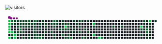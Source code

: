 ![visitors](https://visitor-badge.laobi.icu/badge?page_id=page.id)

<svg viewBox="-16 -32 880 192" width="880" height="192" xmlns="http://www.w3.org/2000/svg"><desc>Generated with https://github.com/Platane/snk</desc><style>:root{--cb:#1b1f230a;--cs:purple;--ce:#161b22;--c0:#161b22;--c1:#01311f;--c2:#034525;--c3:#0f6d31;--c4:#00c647}.c{shape-rendering:geometricPrecision;fill:var(--ce);stroke-width:1px;stroke:var(--cb);animation:none 60300ms linear infinite;width:12px;height:12px}@keyframes c0{95.68%{fill:var(--c4)}95.7%,100%{fill:var(--ce)}}.c.c0{fill:var(--c4);animation-name:c0}@keyframes c1{95.51%{fill:var(--c4)}95.53%,100%{fill:var(--ce)}}.c.c1{fill:var(--c4);animation-name:c1}@keyframes c2{95.35%{fill:var(--c4)}95.37%,100%{fill:var(--ce)}}.c.c2{fill:var(--c4);animation-name:c2}@keyframes c3{96.51%{fill:var(--c4)}96.53%,100%{fill:var(--ce)}}.c.c3{fill:var(--c4);animation-name:c3}@keyframes c4{96.67%{fill:var(--c4)}96.69%,100%{fill:var(--ce)}}.c.c4{fill:var(--c4);animation-name:c4}@keyframes c5{97.67%{fill:var(--c4)}97.69%,100%{fill:var(--ce)}}.c.c5{fill:var(--c4);animation-name:c5}@keyframes c6{68.98%{fill:var(--c3)}69%,100%{fill:var(--ce)}}.c.c6{fill:var(--c3);animation-name:c6}@keyframes c7{69.14%{fill:var(--c3)}69.16%,100%{fill:var(--ce)}}.c.c7{fill:var(--c3);animation-name:c7}@keyframes c8{96.84%{fill:var(--c4)}96.86%,100%{fill:var(--ce)}}.c.c8{fill:var(--c4);animation-name:c8}@keyframes c9{67.15%{fill:var(--c3)}67.17%,100%{fill:var(--ce)}}.c.c9{fill:var(--c3);animation-name:c9}@keyframes ca{66.99%{fill:var(--c2)}67.01%,100%{fill:var(--ce)}}.c.ca{fill:var(--c2);animation-name:ca}@keyframes cb{35.65%{fill:var(--c2)}35.67%,100%{fill:var(--ce)}}.c.cb{fill:var(--c2);animation-name:cb}@keyframes cc{35.81%{fill:var(--c2)}35.83%,100%{fill:var(--ce)}}.c.cc{fill:var(--c2);animation-name:cc}@keyframes cd{39.63%{fill:var(--c2)}39.65%,100%{fill:var(--ce)}}.c.cd{fill:var(--c2);animation-name:cd}@keyframes ce{97.17%{fill:var(--c4)}97.19%,100%{fill:var(--ce)}}.c.ce{fill:var(--c4);animation-name:ce}@keyframes cf{97.34%{fill:var(--c4)}97.36%,100%{fill:var(--ce)}}.c.cf{fill:var(--c4);animation-name:cf}@keyframes cg{35.48%{fill:var(--c2)}35.5%,100%{fill:var(--ce)}}.c.cg{fill:var(--c2);animation-name:cg}@keyframes ch{40.12%{fill:var(--c2)}40.14%,100%{fill:var(--ce)}}.c.ch{fill:var(--c2);animation-name:ch}@keyframes ci{39.46%{fill:var(--c2)}39.48%,100%{fill:var(--ce)}}.c.ci{fill:var(--c2);animation-name:ci}@keyframes cj{41.62%{fill:var(--c2)}41.64%,100%{fill:var(--ce)}}.c.cj{fill:var(--c2);animation-name:cj}@keyframes ck{35.31%{fill:var(--c2)}35.33%,100%{fill:var(--ce)}}.c.ck{fill:var(--c2);animation-name:ck}@keyframes cl{36.14%{fill:var(--c2)}36.16%,100%{fill:var(--ce)}}.c.cl{fill:var(--c2);animation-name:cl}@keyframes cm{40.29%{fill:var(--c2)}40.31%,100%{fill:var(--ce)}}.c.cm{fill:var(--c2);animation-name:cm}@keyframes cn{69.97%{fill:var(--c3)}69.99%,100%{fill:var(--ce)}}.c.cn{fill:var(--c3);animation-name:cn}@keyframes co{39.29%{fill:var(--c2)}39.31%,100%{fill:var(--ce)}}.c.co{fill:var(--c2);animation-name:co}@keyframes cp{35.15%{fill:var(--c2)}35.17%,100%{fill:var(--ce)}}.c.cp{fill:var(--c2);animation-name:cp}@keyframes cq{36.31%{fill:var(--c2)}36.33%,100%{fill:var(--ce)}}.c.cq{fill:var(--c2);animation-name:cq}@keyframes cr{36.47%{fill:var(--c2)}36.49%,100%{fill:var(--ce)}}.c.cr{fill:var(--c2);animation-name:cr}@keyframes cs{39.13%{fill:var(--c2)}39.15%,100%{fill:var(--ce)}}.c.cs{fill:var(--c2);animation-name:cs}@keyframes ct{41.12%{fill:var(--c2)}41.14%,100%{fill:var(--ce)}}.c.ct{fill:var(--c2);animation-name:ct}@keyframes cu{34.98%{fill:var(--c2)}35%,100%{fill:var(--ce)}}.c.cu{fill:var(--c2);animation-name:cu}@keyframes cv{34.82%{fill:var(--c2)}34.84%,100%{fill:var(--ce)}}.c.cv{fill:var(--c2);animation-name:cv}@keyframes cw{36.64%{fill:var(--c2)}36.66%,100%{fill:var(--ce)}}.c.cw{fill:var(--c2);animation-name:cw}@keyframes cx{70.97%{fill:var(--c3)}70.99%,100%{fill:var(--ce)}}.c.cx{fill:var(--c3);animation-name:cx}@keyframes cy{34.65%{fill:var(--c2)}34.67%,100%{fill:var(--ce)}}.c.cy{fill:var(--c2);animation-name:cy}@keyframes cz{36.81%{fill:var(--c2)}36.83%,100%{fill:var(--ce)}}.c.cz{fill:var(--c2);animation-name:cz}@keyframes c10{38.63%{fill:var(--c2)}38.65%,100%{fill:var(--ce)}}.c.c10{fill:var(--c2);animation-name:c10}@keyframes c11{38.46%{fill:var(--c2)}38.48%,100%{fill:var(--ce)}}.c.c11{fill:var(--c2);animation-name:c11}@keyframes c12{34.48%{fill:var(--c2)}34.5%,100%{fill:var(--ce)}}.c.c12{fill:var(--c2);animation-name:c12}@keyframes c13{71.3%{fill:var(--c3)}71.32%,100%{fill:var(--ce)}}.c.c13{fill:var(--c3);animation-name:c13}@keyframes c14{34.32%{fill:var(--c2)}34.34%,100%{fill:var(--ce)}}.c.c14{fill:var(--c2);animation-name:c14}@keyframes c15{34.15%{fill:var(--c2)}34.17%,100%{fill:var(--ce)}}.c.c15{fill:var(--c2);animation-name:c15}@keyframes c16{37.3%{fill:var(--c2)}37.32%,100%{fill:var(--ce)}}.c.c16{fill:var(--c2);animation-name:c16}@keyframes c17{37.47%{fill:var(--c2)}37.49%,100%{fill:var(--ce)}}.c.c17{fill:var(--c2);animation-name:c17}@keyframes c18{37.64%{fill:var(--c2)}37.66%,100%{fill:var(--ce)}}.c.c18{fill:var(--c2);animation-name:c18}@keyframes c19{38.13%{fill:var(--c2)}38.15%,100%{fill:var(--ce)}}.c.c19{fill:var(--c2);animation-name:c19}@keyframes c1a{33.32%{fill:var(--c2)}33.34%,100%{fill:var(--ce)}}.c.c1a{fill:var(--c2);animation-name:c1a}@keyframes c1b{37.8%{fill:var(--c2)}37.82%,100%{fill:var(--ce)}}.c.c1b{fill:var(--c2);animation-name:c1b}@keyframes c1c{37.97%{fill:var(--c2)}37.99%,100%{fill:var(--ce)}}.c.c1c{fill:var(--c2);animation-name:c1c}@keyframes c1d{33.66%{fill:var(--c2)}33.68%,100%{fill:var(--ce)}}.c.c1d{fill:var(--c2);animation-name:c1d}@keyframes c1e{3.97%{fill:var(--c1)}3.99%,100%{fill:var(--ce)}}.c.c1e{fill:var(--c1);animation-name:c1e}@keyframes c1f{3.8%{fill:var(--c1)}3.82%,100%{fill:var(--ce)}}.c.c1f{fill:var(--c1);animation-name:c1f}@keyframes c1g{27.02%{fill:var(--c1)}27.04%,100%{fill:var(--ce)}}.c.c1g{fill:var(--c1);animation-name:c1g}@keyframes c1h{76.28%{fill:var(--c3)}76.3%,100%{fill:var(--ce)}}.c.c1h{fill:var(--c3);animation-name:c1h}@keyframes c1i{32.99%{fill:var(--c2)}33.01%,100%{fill:var(--ce)}}.c.c1i{fill:var(--c2);animation-name:c1i}@keyframes c1j{25.53%{fill:var(--c1)}25.55%,100%{fill:var(--ce)}}.c.c1j{fill:var(--c1);animation-name:c1j}@keyframes c1k{27.19%{fill:var(--c2)}27.21%,100%{fill:var(--ce)}}.c.c1k{fill:var(--c2);animation-name:c1k}@keyframes c1l{27.35%{fill:var(--c2)}27.37%,100%{fill:var(--ce)}}.c.c1l{fill:var(--c2);animation-name:c1l}@keyframes c1m{25.69%{fill:var(--c2)}25.71%,100%{fill:var(--ce)}}.c.c1m{fill:var(--c2);animation-name:c1m}@keyframes c1n{32.49%{fill:var(--c2)}32.51%,100%{fill:var(--ce)}}.c.c1n{fill:var(--c2);animation-name:c1n}@keyframes c1o{27.85%{fill:var(--c2)}27.87%,100%{fill:var(--ce)}}.c.c1o{fill:var(--c2);animation-name:c1o}@keyframes c1p{31.33%{fill:var(--c2)}31.35%,100%{fill:var(--ce)}}.c.c1p{fill:var(--c2);animation-name:c1p}@keyframes c1q{28.18%{fill:var(--c2)}28.2%,100%{fill:var(--ce)}}.c.c1q{fill:var(--c2);animation-name:c1q}@keyframes c1r{72.46%{fill:var(--c3)}72.48%,100%{fill:var(--ce)}}.c.c1r{fill:var(--c3);animation-name:c1r}@keyframes c1s{31.17%{fill:var(--c2)}31.19%,100%{fill:var(--ce)}}.c.c1s{fill:var(--c2);animation-name:c1s}@keyframes c1t{31.66%{fill:var(--c2)}31.68%,100%{fill:var(--ce)}}.c.c1t{fill:var(--c2);animation-name:c1t}@keyframes c1u{28.51%{fill:var(--c2)}28.53%,100%{fill:var(--ce)}}.c.c1u{fill:var(--c2);animation-name:c1u}@keyframes c1v{5.46%{fill:var(--c1)}5.48%,100%{fill:var(--ce)}}.c.c1v{fill:var(--c1);animation-name:c1v}@keyframes c1w{30.84%{fill:var(--c2)}30.86%,100%{fill:var(--ce)}}.c.c1w{fill:var(--c2);animation-name:c1w}@keyframes c1x{31%{fill:var(--c2)}31.02%,100%{fill:var(--ce)}}.c.c1x{fill:var(--c2);animation-name:c1x}@keyframes c1y{29.18%{fill:var(--c2)}29.2%,100%{fill:var(--ce)}}.c.c1y{fill:var(--c2);animation-name:c1y}@keyframes c1z{30.5%{fill:var(--c2)}30.52%,100%{fill:var(--ce)}}.c.c1z{fill:var(--c2);animation-name:c1z}@keyframes c20{30.34%{fill:var(--c2)}30.36%,100%{fill:var(--ce)}}.c.c20{fill:var(--c2);animation-name:c20}@keyframes c21{29.34%{fill:var(--c2)}29.36%,100%{fill:var(--ce)}}.c.c21{fill:var(--c2);animation-name:c21}@keyframes c22{73.79%{fill:var(--c3)}73.81%,100%{fill:var(--ce)}}.c.c22{fill:var(--c3);animation-name:c22}@keyframes c23{30.17%{fill:var(--c2)}30.19%,100%{fill:var(--ce)}}.c.c23{fill:var(--c2);animation-name:c23}@keyframes c24{92.03%{fill:var(--c4)}92.05%,100%{fill:var(--ce)}}.c.c24{fill:var(--c4);animation-name:c24}@keyframes c25{29.51%{fill:var(--c2)}29.53%,100%{fill:var(--ce)}}.c.c25{fill:var(--c2);animation-name:c25}@keyframes c26{45.26%{fill:var(--c2)}45.28%,100%{fill:var(--ce)}}.c.c26{fill:var(--c2);animation-name:c26}@keyframes c27{30.01%{fill:var(--c2)}30.03%,100%{fill:var(--ce)}}.c.c27{fill:var(--c2);animation-name:c27}@keyframes c28{29.84%{fill:var(--c2)}29.86%,100%{fill:var(--ce)}}.c.c28{fill:var(--c2);animation-name:c28}@keyframes c29{8.12%{fill:var(--c1)}8.14%,100%{fill:var(--ce)}}.c.c29{fill:var(--c1);animation-name:c29}@keyframes c2a{44.93%{fill:var(--c2)}44.95%,100%{fill:var(--ce)}}.c.c2a{fill:var(--c2);animation-name:c2a}@keyframes c2b{45.1%{fill:var(--c2)}45.12%,100%{fill:var(--ce)}}.c.c2b{fill:var(--c2);animation-name:c2b}@keyframes c2c{7.45%{fill:var(--c1)}7.47%,100%{fill:var(--ce)}}.c.c2c{fill:var(--c1);animation-name:c2c}@keyframes c2d{6.79%{fill:var(--c1)}6.81%,100%{fill:var(--ce)}}.c.c2d{fill:var(--c1);animation-name:c2d}@keyframes c2e{74.45%{fill:var(--c3)}74.47%,100%{fill:var(--ce)}}.c.c2e{fill:var(--c3);animation-name:c2e}@keyframes c2f{51.4%{fill:var(--c2)}51.42%,100%{fill:var(--ce)}}.c.c2f{fill:var(--c2);animation-name:c2f}@keyframes c2g{7.12%{fill:var(--c1)}7.14%,100%{fill:var(--ce)}}.c.c2g{fill:var(--c1);animation-name:c2g}@keyframes c2h{6.96%{fill:var(--c1)}6.98%,100%{fill:var(--ce)}}.c.c2h{fill:var(--c1);animation-name:c2h}@keyframes c2i{51.07%{fill:var(--c2)}51.09%,100%{fill:var(--ce)}}.c.c2i{fill:var(--c2);animation-name:c2i}@keyframes c2j{47.09%{fill:var(--c2)}47.11%,100%{fill:var(--ce)}}.c.c2j{fill:var(--c2);animation-name:c2j}@keyframes c2k{46.76%{fill:var(--c2)}46.78%,100%{fill:var(--ce)}}.c.c2k{fill:var(--c2);animation-name:c2k}@keyframes c2l{46.42%{fill:var(--c2)}46.44%,100%{fill:var(--ce)}}.c.c2l{fill:var(--c2);animation-name:c2l}@keyframes c2m{47.25%{fill:var(--c2)}47.27%,100%{fill:var(--ce)}}.c.c2m{fill:var(--c2);animation-name:c2m}@keyframes c2n{49.91%{fill:var(--c2)}49.93%,100%{fill:var(--ce)}}.c.c2n{fill:var(--c2);animation-name:c2n}@keyframes c2o{48.91%{fill:var(--c2)}48.93%,100%{fill:var(--ce)}}.c.c2o{fill:var(--c2);animation-name:c2o}@keyframes c2p{49.74%{fill:var(--c2)}49.76%,100%{fill:var(--ce)}}.c.c2p{fill:var(--c2);animation-name:c2p}@keyframes c2q{47.59%{fill:var(--c2)}47.61%,100%{fill:var(--ce)}}.c.c2q{fill:var(--c2);animation-name:c2q}@keyframes c2r{49.24%{fill:var(--c2)}49.26%,100%{fill:var(--ce)}}.c.c2r{fill:var(--c2);animation-name:c2r}@keyframes c2s{88.22%{fill:var(--c4)}88.24%,100%{fill:var(--ce)}}.c.c2s{fill:var(--c4);animation-name:c2s}@keyframes c2t{48.25%{fill:var(--c2)}48.27%,100%{fill:var(--ce)}}.c.c2t{fill:var(--c2);animation-name:c2t}@keyframes c2u{88.88%{fill:var(--c4)}88.9%,100%{fill:var(--ce)}}.c.c2u{fill:var(--c4);animation-name:c2u}@keyframes c2v{89.38%{fill:var(--c4)}89.4%,100%{fill:var(--ce)}}.c.c2v{fill:var(--c4);animation-name:c2v}@keyframes c2w{80.26%{fill:var(--c3)}80.28%,100%{fill:var(--ce)}}.c.c2w{fill:var(--c3);animation-name:c2w}@keyframes c2x{11.27%{fill:var(--c1)}11.29%,100%{fill:var(--ce)}}.c.c2x{fill:var(--c1);animation-name:c2x}@keyframes c2y{54.05%{fill:var(--c2)}54.07%,100%{fill:var(--ce)}}.c.c2y{fill:var(--c2);animation-name:c2y}@keyframes c2z{54.55%{fill:var(--c2)}54.57%,100%{fill:var(--ce)}}.c.c2z{fill:var(--c2);animation-name:c2z}@keyframes c30{83.9%{fill:var(--c4)}83.92%,100%{fill:var(--ce)}}.c.c30{fill:var(--c4);animation-name:c30}@keyframes c31{55.88%{fill:var(--c2)}55.9%,100%{fill:var(--ce)}}.c.c31{fill:var(--c2);animation-name:c31}@keyframes c32{56.21%{fill:var(--c2)}56.23%,100%{fill:var(--ce)}}.c.c32{fill:var(--c2);animation-name:c32}@keyframes c33{57.2%{fill:var(--c2)}57.22%,100%{fill:var(--ce)}}.c.c33{fill:var(--c2);animation-name:c33}@keyframes c34{18.23%{fill:var(--c1)}18.25%,100%{fill:var(--ce)}}.c.c34{fill:var(--c1);animation-name:c34}@keyframes c35{13.59%{fill:var(--c1)}13.61%,100%{fill:var(--ce)}}.c.c35{fill:var(--c1);animation-name:c35}@keyframes c36{16.24%{fill:var(--c1)}16.26%,100%{fill:var(--ce)}}.c.c36{fill:var(--c1);animation-name:c36}@keyframes c37{13.92%{fill:var(--c1)}13.94%,100%{fill:var(--ce)}}.c.c37{fill:var(--c1);animation-name:c37}@keyframes c38{83.41%{fill:var(--c3)}83.43%,100%{fill:var(--ce)}}.c.c38{fill:var(--c3);animation-name:c38}@keyframes c39{83.24%{fill:var(--c3)}83.26%,100%{fill:var(--ce)}}.c.c39{fill:var(--c3);animation-name:c39}@keyframes c3a{14.75%{fill:var(--c1)}14.77%,100%{fill:var(--ce)}}.c.c3a{fill:var(--c1);animation-name:c3a}@keyframes c3b{14.92%{fill:var(--c1)}14.94%,100%{fill:var(--ce)}}.c.c3b{fill:var(--c1);animation-name:c3b}@keyframes c3c{84.73%{fill:var(--c4)}84.75%,100%{fill:var(--ce)}}.c.c3c{fill:var(--c4);animation-name:c3c}@keyframes c3d{57.7%{fill:var(--c2)}57.72%,100%{fill:var(--ce)}}.c.c3d{fill:var(--c2);animation-name:c3d}@keyframes c3e{14.09%{fill:var(--c1)}14.11%,100%{fill:var(--ce)}}.c.c3e{fill:var(--c1);animation-name:c3e}@keyframes c3f{14.25%{fill:var(--c1)}14.27%,100%{fill:var(--ce)}}.c.c3f{fill:var(--c1);animation-name:c3f}@keyframes c3g{14.42%{fill:var(--c1)}14.44%,100%{fill:var(--ce)}}.c.c3g{fill:var(--c1);animation-name:c3g}@keyframes c3h{14.58%{fill:var(--c1)}14.6%,100%{fill:var(--ce)}}.c.c3h{fill:var(--c1);animation-name:c3h}@keyframes c3i{15.08%{fill:var(--c1)}15.1%,100%{fill:var(--ce)}}.c.c3i{fill:var(--c1);animation-name:c3i}@keyframes c3j{17.07%{fill:var(--c1)}17.09%,100%{fill:var(--ce)}}.c.c3j{fill:var(--c1);animation-name:c3j}.u{transform-origin:0 0;transform:scale(0,1);animation:none linear 60300ms infinite}@keyframes u0{3.8%{transform:scale(0.000,1)}3.82%,3.97%{transform:scale(0.045,1)}3.99%,5.46%{transform:scale(0.091,1)}5.48%,6.79%{transform:scale(0.136,1)}6.81%,6.96%{transform:scale(0.182,1)}6.98%,7.12%{transform:scale(0.227,1)}7.14%,7.45%{transform:scale(0.273,1)}7.47%,8.12%{transform:scale(0.318,1)}8.14%,11.27%{transform:scale(0.364,1)}11.29%,13.59%{transform:scale(0.409,1)}13.61%,13.92%{transform:scale(0.455,1)}13.94%,14.09%{transform:scale(0.500,1)}14.11%,14.25%{transform:scale(0.545,1)}14.27%,14.42%{transform:scale(0.591,1)}14.44%,14.58%{transform:scale(0.636,1)}14.6%,14.75%{transform:scale(0.682,1)}14.77%,14.92%{transform:scale(0.727,1)}14.94%,15.08%{transform:scale(0.773,1)}15.1%,16.24%{transform:scale(0.818,1)}16.26%,17.07%{transform:scale(0.864,1)}17.09%,18.23%{transform:scale(0.909,1)}18.25%,25.53%{transform:scale(0.955,1)}25.55%,100%{transform:scale(1.000,1)}}.u.u0{fill:var(--c1);animation-name:u0;transform-origin:0.0px 0}@keyframes u1{25.69%{transform:scale(0.000,1)}25.71%,100%{transform:scale(1.000,1)}}.u.u1{fill:var(--c2);animation-name:u1;transform-origin:145.8px 0}@keyframes u2{27.02%{transform:scale(0.000,1)}27.04%,100%{transform:scale(1.000,1)}}.u.u2{fill:var(--c1);animation-name:u2;transform-origin:152.4px 0}@keyframes u3{27.19%{transform:scale(0.000,1)}27.21%,27.35%{transform:scale(0.013,1)}27.37%,27.85%{transform:scale(0.026,1)}27.87%,28.18%{transform:scale(0.039,1)}28.2%,28.51%{transform:scale(0.053,1)}28.53%,29.18%{transform:scale(0.066,1)}29.2%,29.34%{transform:scale(0.079,1)}29.36%,29.51%{transform:scale(0.092,1)}29.53%,29.84%{transform:scale(0.105,1)}29.86%,30.01%{transform:scale(0.118,1)}30.03%,30.17%{transform:scale(0.132,1)}30.19%,30.34%{transform:scale(0.145,1)}30.36%,30.5%{transform:scale(0.158,1)}30.52%,30.84%{transform:scale(0.171,1)}30.86%,31%{transform:scale(0.184,1)}31.02%,31.17%{transform:scale(0.197,1)}31.19%,31.33%{transform:scale(0.211,1)}31.35%,31.66%{transform:scale(0.224,1)}31.68%,32.49%{transform:scale(0.237,1)}32.51%,32.99%{transform:scale(0.250,1)}33.01%,33.32%{transform:scale(0.263,1)}33.34%,33.66%{transform:scale(0.276,1)}33.68%,34.15%{transform:scale(0.289,1)}34.17%,34.32%{transform:scale(0.303,1)}34.34%,34.48%{transform:scale(0.316,1)}34.5%,34.65%{transform:scale(0.329,1)}34.67%,34.82%{transform:scale(0.342,1)}34.84%,34.98%{transform:scale(0.355,1)}35%,35.15%{transform:scale(0.368,1)}35.17%,35.31%{transform:scale(0.382,1)}35.33%,35.48%{transform:scale(0.395,1)}35.5%,35.65%{transform:scale(0.408,1)}35.67%,35.81%{transform:scale(0.421,1)}35.83%,36.14%{transform:scale(0.434,1)}36.16%,36.31%{transform:scale(0.447,1)}36.33%,36.47%{transform:scale(0.461,1)}36.49%,36.64%{transform:scale(0.474,1)}36.66%,36.81%{transform:scale(0.487,1)}36.83%,37.3%{transform:scale(0.500,1)}37.32%,37.47%{transform:scale(0.513,1)}37.49%,37.64%{transform:scale(0.526,1)}37.66%,37.8%{transform:scale(0.539,1)}37.82%,37.97%{transform:scale(0.553,1)}37.99%,38.13%{transform:scale(0.566,1)}38.15%,38.46%{transform:scale(0.579,1)}38.48%,38.63%{transform:scale(0.592,1)}38.65%,39.13%{transform:scale(0.605,1)}39.15%,39.29%{transform:scale(0.618,1)}39.31%,39.46%{transform:scale(0.632,1)}39.48%,39.63%{transform:scale(0.645,1)}39.65%,40.12%{transform:scale(0.658,1)}40.14%,40.29%{transform:scale(0.671,1)}40.31%,41.12%{transform:scale(0.684,1)}41.14%,41.62%{transform:scale(0.697,1)}41.64%,44.93%{transform:scale(0.711,1)}44.95%,45.1%{transform:scale(0.724,1)}45.12%,45.26%{transform:scale(0.737,1)}45.28%,46.42%{transform:scale(0.750,1)}46.44%,46.76%{transform:scale(0.763,1)}46.78%,47.09%{transform:scale(0.776,1)}47.11%,47.25%{transform:scale(0.789,1)}47.27%,47.59%{transform:scale(0.803,1)}47.61%,48.25%{transform:scale(0.816,1)}48.27%,48.91%{transform:scale(0.829,1)}48.93%,49.24%{transform:scale(0.842,1)}49.26%,49.74%{transform:scale(0.855,1)}49.76%,49.91%{transform:scale(0.868,1)}49.93%,51.07%{transform:scale(0.882,1)}51.09%,51.4%{transform:scale(0.895,1)}51.42%,54.05%{transform:scale(0.908,1)}54.07%,54.55%{transform:scale(0.921,1)}54.57%,55.88%{transform:scale(0.934,1)}55.9%,56.21%{transform:scale(0.947,1)}56.23%,57.2%{transform:scale(0.961,1)}57.22%,57.7%{transform:scale(0.974,1)}57.72%,66.99%{transform:scale(0.987,1)}67.01%,100%{transform:scale(1.000,1)}}.u.u3{fill:var(--c2);animation-name:u3;transform-origin:159.0px 0}@keyframes u4{67.15%{transform:scale(0.000,1)}67.17%,68.98%{transform:scale(0.077,1)}69%,69.14%{transform:scale(0.154,1)}69.16%,69.97%{transform:scale(0.231,1)}69.99%,70.97%{transform:scale(0.308,1)}70.99%,71.3%{transform:scale(0.385,1)}71.32%,72.46%{transform:scale(0.462,1)}72.48%,73.79%{transform:scale(0.538,1)}73.81%,74.45%{transform:scale(0.615,1)}74.47%,76.28%{transform:scale(0.692,1)}76.3%,80.26%{transform:scale(0.769,1)}80.28%,83.24%{transform:scale(0.846,1)}83.26%,83.41%{transform:scale(0.923,1)}83.43%,100%{transform:scale(1.000,1)}}.u.u4{fill:var(--c3);animation-name:u4;transform-origin:662.5px 0}@keyframes u5{83.9%{transform:scale(0.000,1)}83.92%,84.73%{transform:scale(0.067,1)}84.75%,88.22%{transform:scale(0.133,1)}88.24%,88.88%{transform:scale(0.200,1)}88.9%,89.38%{transform:scale(0.267,1)}89.4%,92.03%{transform:scale(0.333,1)}92.05%,95.35%{transform:scale(0.400,1)}95.37%,95.51%{transform:scale(0.467,1)}95.53%,95.68%{transform:scale(0.533,1)}95.7%,96.51%{transform:scale(0.600,1)}96.53%,96.67%{transform:scale(0.667,1)}96.69%,96.84%{transform:scale(0.733,1)}96.86%,97.17%{transform:scale(0.800,1)}97.19%,97.34%{transform:scale(0.867,1)}97.36%,97.67%{transform:scale(0.933,1)}97.69%,100%{transform:scale(1.000,1)}}.u.u5{fill:var(--c4);animation-name:u5;transform-origin:748.6px 0}.s{shape-rendering:geometricPrecision;fill:var(--cs);animation:none linear 60300ms infinite}@keyframes s0{0%,99.83%{transform:translate(0px,-16px)}0.17%{transform:translate(0px,-32px)}2.49%{transform:translate(224px,-32px)}3.32%,4.64%,26.2%{transform:translate(224px,48px)}3.81%{transform:translate(176px,48px)}3.98%,33.83%{transform:translate(176px,32px)}4.15%,32.67%{transform:translate(192px,32px)}4.31%,25.21%,26.53%{transform:translate(192px,48px)}4.98%{transform:translate(224px,80px)}5.14%{transform:translate(240px,80px)}5.31%{transform:translate(240px,96px)}5.8%{transform:translate(288px,96px)}6.14%{transform:translate(288px,64px)}6.97%{transform:translate(368px,64px)}7.13%,7.79%{transform:translate(368px,48px)}7.3%{transform:translate(352px,48px)}7.46%{transform:translate(352px,32px)}7.63%{transform:translate(368px,32px)}8.13%,29.68%{transform:translate(336px,48px)}8.29%,44.78%{transform:translate(336px,64px)}8.79%{transform:translate(384px,64px)}8.96%{transform:translate(384px,80px)}9.78%,22.06%{transform:translate(464px,80px)}9.95%{transform:translate(464px,64px)}11.11%{transform:translate(576px,64px)}11.28%{transform:translate(576px,80px)}12.94%{transform:translate(736px,80px)}13.1%{transform:translate(736px,64px)}13.43%{transform:translate(768px,64px)}13.76%{transform:translate(768px,32px)}14.1%,15.75%{transform:translate(800px,32px)}14.59%{transform:translate(800px,80px)}14.76%{transform:translate(784px,80px)}14.93%,82.92%{transform:translate(784px,96px)}15.09%{transform:translate(800px,96px)}15.92%,83.58%{transform:translate(784px,32px)}16.42%,17.74%{transform:translate(784px,-16px)}16.92%{transform:translate(832px,-16px)}17.08%{transform:translate(832px,0px)}17.25%{transform:translate(816px,0px)}17.41%{transform:translate(816px,-16px)}18.08%,57.55%{transform:translate(784px,16px)}20.9%{transform:translate(512px,16px)}21.23%{transform:translate(512px,48px)}21.72%{transform:translate(464px,48px)}23.22%,74.3%{transform:translate(352px,80px)}23.38%{transform:translate(352px,64px)}24.38%,28.36%{transform:translate(256px,64px)}24.54%{transform:translate(256px,48px)}25.54%{transform:translate(192px,16px)}25.87%{transform:translate(224px,16px)}26.7%{transform:translate(192px,64px)}26.87%{transform:translate(176px,64px)}27.03%{transform:translate(176px,80px)}27.2%{transform:translate(192px,80px)}27.36%{transform:translate(192px,96px)}27.53%{transform:translate(208px,96px)}27.86%{transform:translate(208px,64px)}28.52%{transform:translate(256px,80px)}28.86%{transform:translate(288px,80px)}29.19%{transform:translate(288px,48px)}30.02%{transform:translate(336px,16px)}30.35%{transform:translate(304px,16px)}30.51%,72.97%{transform:translate(304px,0px)}30.85%{transform:translate(272px,0px)}31.01%{transform:translate(272px,16px)}31.34%{transform:translate(240px,16px)}31.51%{transform:translate(240px,32px)}31.67%{transform:translate(256px,32px)}31.84%{transform:translate(256px,16px)}32.34%{transform:translate(208px,16px)}32.5%{transform:translate(208px,32px)}33%{transform:translate(192px,0px)}33.33%{transform:translate(160px,0px)}33.5%{transform:translate(160px,16px)}33.67%{transform:translate(176px,16px)}34.16%,37.15%{transform:translate(144px,32px)}34.33%{transform:translate(144px,16px)}34.83%{transform:translate(96px,16px)}34.99%{transform:translate(96px,0px)}35.66%{transform:translate(32px,0px)}35.82%{transform:translate(32px,16px)}36.32%{transform:translate(80px,16px)}36.48%,40.46%{transform:translate(80px,32px)}37.65%{transform:translate(144px,80px)}37.81%{transform:translate(160px,80px)}37.98%{transform:translate(160px,96px)}38.47%{transform:translate(112px,96px)}38.81%{transform:translate(112px,64px)}39.64%,97.01%{transform:translate(32px,64px)}39.8%{transform:translate(32px,48px)}39.97%,98.67%{transform:translate(48px,48px)}40.13%{transform:translate(48px,32px)}41.13%{transform:translate(80px,96px)}41.29%{transform:translate(64px,96px)}41.46%{transform:translate(64px,80px)}41.63%{transform:translate(48px,80px)}41.79%{transform:translate(48px,64px)}45.11%{transform:translate(336px,96px)}45.27%{transform:translate(320px,96px)}45.44%{transform:translate(320px,80px)}46.27%{transform:translate(400px,80px)}47.1%{transform:translate(400px,0px)}47.76%{transform:translate(464px,0px)}48.09%,52.74%{transform:translate(464px,32px)}48.26%{transform:translate(480px,32px)}48.42%{transform:translate(480px,48px)}48.92%{transform:translate(432px,48px)}49.09%{transform:translate(432px,64px)}49.25%{transform:translate(448px,64px)}49.42%{transform:translate(448px,80px)}49.59%{transform:translate(432px,80px)}49.75%{transform:translate(432px,96px)}49.92%{transform:translate(416px,96px)}50.75%{transform:translate(416px,16px)}51.08%{transform:translate(384px,16px)}51.24%{transform:translate(384px,0px)}51.41%{transform:translate(368px,0px)}51.58%{transform:translate(368px,16px)}52.57%{transform:translate(464px,16px)}55.56%{transform:translate(736px,32px)}55.72%{transform:translate(736px,48px)}55.89%{transform:translate(752px,48px)}56.22%{transform:translate(752px,80px)}56.38%{transform:translate(768px,80px)}57.21%{transform:translate(768px,0px)}57.38%{transform:translate(784px,0px)}57.71%,84.58%{transform:translate(800px,16px)}58.71%{transform:translate(800px,112px)}66.83%{transform:translate(16px,112px)}67.16%{transform:translate(16px,80px)}67.5%{transform:translate(-16px,80px)}68.49%{transform:translate(-16px,-16px)}68.82%{transform:translate(16px,-16px)}69.15%,96.02%{transform:translate(16px,16px)}69.65%{transform:translate(64px,16px)}69.98%{transform:translate(64px,48px)}70.48%{transform:translate(112px,48px)}70.98%{transform:translate(112px,0px)}73.8%{transform:translate(304px,80px)}74.46%{transform:translate(352px,96px)}76.29%{transform:translate(176px,96px)}76.45%{transform:translate(176px,112px)}80.1%{transform:translate(528px,112px)}80.27%{transform:translate(528px,96px)}83.91%{transform:translate(752px,32px)}84.08%{transform:translate(752px,16px)}84.74%{transform:translate(800px,0px)}88.06%{transform:translate(480px,0px)}88.89%{transform:translate(480px,80px)}89.22%{transform:translate(512px,80px)}89.39%{transform:translate(512px,96px)}89.55%{transform:translate(496px,96px)}90.22%{transform:translate(496px,32px)}95.36%{transform:translate(0px,32px)}95.69%{transform:translate(0px,0px)}95.85%{transform:translate(16px,0px)}96.19%{transform:translate(0px,16px)}96.68%,98.01%{transform:translate(0px,64px)}97.35%{transform:translate(32px,96px)}97.68%{transform:translate(0px,96px)}98.18%{transform:translate(16px,64px)}98.34%{transform:translate(16px,48px)}99.34%{transform:translate(48px,-16px)}}.s.s0{transform:translate(0px,-16px);animation-name:s0}@keyframes s1{0%,68.99%,99.83%{transform:translate(16px,-16px)}0.17%{transform:translate(0px,-16px)}0.33%{transform:translate(0px,-32px)}2.65%{transform:translate(224px,-32px)}3.48%,4.81%,26.37%{transform:translate(224px,48px)}3.98%{transform:translate(176px,48px)}4.15%,34%{transform:translate(176px,32px)}4.31%,32.84%{transform:translate(192px,32px)}4.48%,25.37%,26.7%{transform:translate(192px,48px)}5.14%{transform:translate(224px,80px)}5.31%{transform:translate(240px,80px)}5.47%{transform:translate(240px,96px)}5.97%{transform:translate(288px,96px)}6.3%{transform:translate(288px,64px)}7.13%{transform:translate(368px,64px)}7.3%,7.96%{transform:translate(368px,48px)}7.46%{transform:translate(352px,48px)}7.63%{transform:translate(352px,32px)}7.79%{transform:translate(368px,32px)}8.29%,29.85%{transform:translate(336px,48px)}8.46%,44.94%{transform:translate(336px,64px)}8.96%{transform:translate(384px,64px)}9.12%{transform:translate(384px,80px)}9.95%,22.22%{transform:translate(464px,80px)}10.12%{transform:translate(464px,64px)}11.28%{transform:translate(576px,64px)}11.44%{transform:translate(576px,80px)}13.1%{transform:translate(736px,80px)}13.27%{transform:translate(736px,64px)}13.6%{transform:translate(768px,64px)}13.93%{transform:translate(768px,32px)}14.26%,15.92%{transform:translate(800px,32px)}14.76%{transform:translate(800px,80px)}14.93%{transform:translate(784px,80px)}15.09%,83.08%{transform:translate(784px,96px)}15.26%{transform:translate(800px,96px)}16.09%,83.75%{transform:translate(784px,32px)}16.58%,17.91%{transform:translate(784px,-16px)}17.08%{transform:translate(832px,-16px)}17.25%{transform:translate(832px,0px)}17.41%{transform:translate(816px,0px)}17.58%{transform:translate(816px,-16px)}18.24%,57.71%{transform:translate(784px,16px)}21.06%{transform:translate(512px,16px)}21.39%{transform:translate(512px,48px)}21.89%{transform:translate(464px,48px)}23.38%,74.46%{transform:translate(352px,80px)}23.55%{transform:translate(352px,64px)}24.54%,28.52%{transform:translate(256px,64px)}24.71%{transform:translate(256px,48px)}25.7%{transform:translate(192px,16px)}26.04%{transform:translate(224px,16px)}26.87%{transform:translate(192px,64px)}27.03%{transform:translate(176px,64px)}27.2%{transform:translate(176px,80px)}27.36%{transform:translate(192px,80px)}27.53%{transform:translate(192px,96px)}27.69%{transform:translate(208px,96px)}28.03%{transform:translate(208px,64px)}28.69%{transform:translate(256px,80px)}29.02%{transform:translate(288px,80px)}29.35%{transform:translate(288px,48px)}30.18%{transform:translate(336px,16px)}30.51%{transform:translate(304px,16px)}30.68%,73.13%{transform:translate(304px,0px)}31.01%{transform:translate(272px,0px)}31.18%{transform:translate(272px,16px)}31.51%{transform:translate(240px,16px)}31.67%{transform:translate(240px,32px)}31.84%{transform:translate(256px,32px)}32.01%{transform:translate(256px,16px)}32.5%{transform:translate(208px,16px)}32.67%{transform:translate(208px,32px)}33.17%{transform:translate(192px,0px)}33.5%{transform:translate(160px,0px)}33.67%{transform:translate(160px,16px)}33.83%{transform:translate(176px,16px)}34.33%,37.31%{transform:translate(144px,32px)}34.49%{transform:translate(144px,16px)}34.99%{transform:translate(96px,16px)}35.16%{transform:translate(96px,0px)}35.82%{transform:translate(32px,0px)}35.99%{transform:translate(32px,16px)}36.48%{transform:translate(80px,16px)}36.65%,40.63%{transform:translate(80px,32px)}37.81%{transform:translate(144px,80px)}37.98%{transform:translate(160px,80px)}38.14%{transform:translate(160px,96px)}38.64%{transform:translate(112px,96px)}38.97%{transform:translate(112px,64px)}39.8%,97.18%{transform:translate(32px,64px)}39.97%{transform:translate(32px,48px)}40.13%,98.84%{transform:translate(48px,48px)}40.3%{transform:translate(48px,32px)}41.29%{transform:translate(80px,96px)}41.46%{transform:translate(64px,96px)}41.63%{transform:translate(64px,80px)}41.79%{transform:translate(48px,80px)}41.96%{transform:translate(48px,64px)}45.27%{transform:translate(336px,96px)}45.44%{transform:translate(320px,96px)}45.61%{transform:translate(320px,80px)}46.43%{transform:translate(400px,80px)}47.26%{transform:translate(400px,0px)}47.93%{transform:translate(464px,0px)}48.26%,52.9%{transform:translate(464px,32px)}48.42%{transform:translate(480px,32px)}48.59%{transform:translate(480px,48px)}49.09%{transform:translate(432px,48px)}49.25%{transform:translate(432px,64px)}49.42%{transform:translate(448px,64px)}49.59%{transform:translate(448px,80px)}49.75%{transform:translate(432px,80px)}49.92%{transform:translate(432px,96px)}50.08%{transform:translate(416px,96px)}50.91%{transform:translate(416px,16px)}51.24%{transform:translate(384px,16px)}51.41%{transform:translate(384px,0px)}51.58%{transform:translate(368px,0px)}51.74%{transform:translate(368px,16px)}52.74%{transform:translate(464px,16px)}55.72%{transform:translate(736px,32px)}55.89%{transform:translate(736px,48px)}56.05%{transform:translate(752px,48px)}56.38%{transform:translate(752px,80px)}56.55%{transform:translate(768px,80px)}57.38%{transform:translate(768px,0px)}57.55%{transform:translate(784px,0px)}57.88%,84.74%{transform:translate(800px,16px)}58.87%{transform:translate(800px,112px)}67%{transform:translate(16px,112px)}67.33%{transform:translate(16px,80px)}67.66%{transform:translate(-16px,80px)}68.66%{transform:translate(-16px,-16px)}69.32%,96.19%{transform:translate(16px,16px)}69.82%{transform:translate(64px,16px)}70.15%{transform:translate(64px,48px)}70.65%{transform:translate(112px,48px)}71.14%{transform:translate(112px,0px)}73.96%{transform:translate(304px,80px)}74.63%{transform:translate(352px,96px)}76.45%{transform:translate(176px,96px)}76.62%{transform:translate(176px,112px)}80.27%{transform:translate(528px,112px)}80.43%{transform:translate(528px,96px)}84.08%{transform:translate(752px,32px)}84.25%{transform:translate(752px,16px)}84.91%{transform:translate(800px,0px)}88.23%{transform:translate(480px,0px)}89.05%{transform:translate(480px,80px)}89.39%{transform:translate(512px,80px)}89.55%{transform:translate(512px,96px)}89.72%{transform:translate(496px,96px)}90.38%{transform:translate(496px,32px)}95.52%{transform:translate(0px,32px)}95.85%{transform:translate(0px,0px)}96.02%{transform:translate(16px,0px)}96.35%{transform:translate(0px,16px)}96.85%,98.18%{transform:translate(0px,64px)}97.51%{transform:translate(32px,96px)}97.84%{transform:translate(0px,96px)}98.34%{transform:translate(16px,64px)}98.51%{transform:translate(16px,48px)}99.5%{transform:translate(48px,-16px)}}.s.s1{transform:translate(16px,-16px);animation-name:s1}@keyframes s2{0%,99.83%{transform:translate(32px,-16px)}0.33%{transform:translate(0px,-16px)}0.5%{transform:translate(0px,-32px)}2.82%{transform:translate(224px,-32px)}3.65%,4.98%,26.53%{transform:translate(224px,48px)}4.15%{transform:translate(176px,48px)}4.31%,34.16%{transform:translate(176px,32px)}4.48%,33%{transform:translate(192px,32px)}4.64%,25.54%,26.87%{transform:translate(192px,48px)}5.31%{transform:translate(224px,80px)}5.47%{transform:translate(240px,80px)}5.64%{transform:translate(240px,96px)}6.14%{transform:translate(288px,96px)}6.47%{transform:translate(288px,64px)}7.3%{transform:translate(368px,64px)}7.46%,8.13%{transform:translate(368px,48px)}7.63%{transform:translate(352px,48px)}7.79%{transform:translate(352px,32px)}7.96%{transform:translate(368px,32px)}8.46%,30.02%{transform:translate(336px,48px)}8.62%,45.11%{transform:translate(336px,64px)}9.12%{transform:translate(384px,64px)}9.29%{transform:translate(384px,80px)}10.12%,22.39%{transform:translate(464px,80px)}10.28%{transform:translate(464px,64px)}11.44%{transform:translate(576px,64px)}11.61%{transform:translate(576px,80px)}13.27%{transform:translate(736px,80px)}13.43%{transform:translate(736px,64px)}13.76%{transform:translate(768px,64px)}14.1%{transform:translate(768px,32px)}14.43%,16.09%{transform:translate(800px,32px)}14.93%{transform:translate(800px,80px)}15.09%{transform:translate(784px,80px)}15.26%,83.25%{transform:translate(784px,96px)}15.42%{transform:translate(800px,96px)}16.25%,83.91%{transform:translate(784px,32px)}16.75%,18.08%{transform:translate(784px,-16px)}17.25%{transform:translate(832px,-16px)}17.41%{transform:translate(832px,0px)}17.58%{transform:translate(816px,0px)}17.74%{transform:translate(816px,-16px)}18.41%,57.88%{transform:translate(784px,16px)}21.23%{transform:translate(512px,16px)}21.56%{transform:translate(512px,48px)}22.06%{transform:translate(464px,48px)}23.55%,74.63%{transform:translate(352px,80px)}23.71%{transform:translate(352px,64px)}24.71%,28.69%{transform:translate(256px,64px)}24.88%{transform:translate(256px,48px)}25.87%{transform:translate(192px,16px)}26.2%{transform:translate(224px,16px)}27.03%{transform:translate(192px,64px)}27.2%{transform:translate(176px,64px)}27.36%{transform:translate(176px,80px)}27.53%{transform:translate(192px,80px)}27.69%{transform:translate(192px,96px)}27.86%{transform:translate(208px,96px)}28.19%{transform:translate(208px,64px)}28.86%{transform:translate(256px,80px)}29.19%{transform:translate(288px,80px)}29.52%{transform:translate(288px,48px)}30.35%{transform:translate(336px,16px)}30.68%{transform:translate(304px,16px)}30.85%,73.3%{transform:translate(304px,0px)}31.18%{transform:translate(272px,0px)}31.34%{transform:translate(272px,16px)}31.67%{transform:translate(240px,16px)}31.84%{transform:translate(240px,32px)}32.01%{transform:translate(256px,32px)}32.17%{transform:translate(256px,16px)}32.67%{transform:translate(208px,16px)}32.84%{transform:translate(208px,32px)}33.33%{transform:translate(192px,0px)}33.67%{transform:translate(160px,0px)}33.83%{transform:translate(160px,16px)}34%{transform:translate(176px,16px)}34.49%,37.48%{transform:translate(144px,32px)}34.66%{transform:translate(144px,16px)}35.16%{transform:translate(96px,16px)}35.32%{transform:translate(96px,0px)}35.99%{transform:translate(32px,0px)}36.15%{transform:translate(32px,16px)}36.65%{transform:translate(80px,16px)}36.82%,40.8%{transform:translate(80px,32px)}37.98%{transform:translate(144px,80px)}38.14%{transform:translate(160px,80px)}38.31%{transform:translate(160px,96px)}38.81%{transform:translate(112px,96px)}39.14%{transform:translate(112px,64px)}39.97%,97.35%{transform:translate(32px,64px)}40.13%{transform:translate(32px,48px)}40.3%,99%{transform:translate(48px,48px)}40.46%{transform:translate(48px,32px)}41.46%{transform:translate(80px,96px)}41.63%{transform:translate(64px,96px)}41.79%{transform:translate(64px,80px)}41.96%{transform:translate(48px,80px)}42.12%{transform:translate(48px,64px)}45.44%{transform:translate(336px,96px)}45.61%{transform:translate(320px,96px)}45.77%{transform:translate(320px,80px)}46.6%{transform:translate(400px,80px)}47.43%{transform:translate(400px,0px)}48.09%{transform:translate(464px,0px)}48.42%,53.07%{transform:translate(464px,32px)}48.59%{transform:translate(480px,32px)}48.76%{transform:translate(480px,48px)}49.25%{transform:translate(432px,48px)}49.42%{transform:translate(432px,64px)}49.59%{transform:translate(448px,64px)}49.75%{transform:translate(448px,80px)}49.92%{transform:translate(432px,80px)}50.08%{transform:translate(432px,96px)}50.25%{transform:translate(416px,96px)}51.08%{transform:translate(416px,16px)}51.41%{transform:translate(384px,16px)}51.58%{transform:translate(384px,0px)}51.74%{transform:translate(368px,0px)}51.91%{transform:translate(368px,16px)}52.9%{transform:translate(464px,16px)}55.89%{transform:translate(736px,32px)}56.05%{transform:translate(736px,48px)}56.22%{transform:translate(752px,48px)}56.55%{transform:translate(752px,80px)}56.72%{transform:translate(768px,80px)}57.55%{transform:translate(768px,0px)}57.71%{transform:translate(784px,0px)}58.04%,84.91%{transform:translate(800px,16px)}59.04%{transform:translate(800px,112px)}67.16%{transform:translate(16px,112px)}67.5%{transform:translate(16px,80px)}67.83%{transform:translate(-16px,80px)}68.82%{transform:translate(-16px,-16px)}69.15%{transform:translate(16px,-16px)}69.49%,96.35%{transform:translate(16px,16px)}69.98%{transform:translate(64px,16px)}70.32%{transform:translate(64px,48px)}70.81%{transform:translate(112px,48px)}71.31%{transform:translate(112px,0px)}74.13%{transform:translate(304px,80px)}74.79%{transform:translate(352px,96px)}76.62%{transform:translate(176px,96px)}76.78%{transform:translate(176px,112px)}80.43%{transform:translate(528px,112px)}80.6%{transform:translate(528px,96px)}84.25%{transform:translate(752px,32px)}84.41%{transform:translate(752px,16px)}85.07%{transform:translate(800px,0px)}88.39%{transform:translate(480px,0px)}89.22%{transform:translate(480px,80px)}89.55%{transform:translate(512px,80px)}89.72%{transform:translate(512px,96px)}89.88%{transform:translate(496px,96px)}90.55%{transform:translate(496px,32px)}95.69%{transform:translate(0px,32px)}96.02%{transform:translate(0px,0px)}96.19%{transform:translate(16px,0px)}96.52%{transform:translate(0px,16px)}97.01%,98.34%{transform:translate(0px,64px)}97.68%{transform:translate(32px,96px)}98.01%{transform:translate(0px,96px)}98.51%{transform:translate(16px,64px)}98.67%{transform:translate(16px,48px)}99.67%{transform:translate(48px,-16px)}}.s.s2{transform:translate(32px,-16px);animation-name:s2}@keyframes s3{0%,99.83%{transform:translate(48px,-16px)}0.5%{transform:translate(0px,-16px)}0.66%{transform:translate(0px,-32px)}2.99%{transform:translate(224px,-32px)}3.81%,5.14%,26.7%{transform:translate(224px,48px)}4.31%{transform:translate(176px,48px)}4.48%,34.33%{transform:translate(176px,32px)}4.64%,33.17%{transform:translate(192px,32px)}4.81%,25.7%,27.03%{transform:translate(192px,48px)}5.47%{transform:translate(224px,80px)}5.64%{transform:translate(240px,80px)}5.8%{transform:translate(240px,96px)}6.3%{transform:translate(288px,96px)}6.63%{transform:translate(288px,64px)}7.46%{transform:translate(368px,64px)}7.63%,8.29%{transform:translate(368px,48px)}7.79%{transform:translate(352px,48px)}7.96%{transform:translate(352px,32px)}8.13%{transform:translate(368px,32px)}8.62%,30.18%{transform:translate(336px,48px)}8.79%,45.27%{transform:translate(336px,64px)}9.29%{transform:translate(384px,64px)}9.45%{transform:translate(384px,80px)}10.28%,22.55%{transform:translate(464px,80px)}10.45%{transform:translate(464px,64px)}11.61%{transform:translate(576px,64px)}11.77%{transform:translate(576px,80px)}13.43%{transform:translate(736px,80px)}13.6%{transform:translate(736px,64px)}13.93%{transform:translate(768px,64px)}14.26%{transform:translate(768px,32px)}14.59%,16.25%{transform:translate(800px,32px)}15.09%{transform:translate(800px,80px)}15.26%{transform:translate(784px,80px)}15.42%,83.42%{transform:translate(784px,96px)}15.59%{transform:translate(800px,96px)}16.42%,84.08%{transform:translate(784px,32px)}16.92%,18.24%{transform:translate(784px,-16px)}17.41%{transform:translate(832px,-16px)}17.58%{transform:translate(832px,0px)}17.74%{transform:translate(816px,0px)}17.91%{transform:translate(816px,-16px)}18.57%,58.04%{transform:translate(784px,16px)}21.39%{transform:translate(512px,16px)}21.72%{transform:translate(512px,48px)}22.22%{transform:translate(464px,48px)}23.71%,74.79%{transform:translate(352px,80px)}23.88%{transform:translate(352px,64px)}24.88%,28.86%{transform:translate(256px,64px)}25.04%{transform:translate(256px,48px)}26.04%{transform:translate(192px,16px)}26.37%{transform:translate(224px,16px)}27.2%{transform:translate(192px,64px)}27.36%{transform:translate(176px,64px)}27.53%{transform:translate(176px,80px)}27.69%{transform:translate(192px,80px)}27.86%{transform:translate(192px,96px)}28.03%{transform:translate(208px,96px)}28.36%{transform:translate(208px,64px)}29.02%{transform:translate(256px,80px)}29.35%{transform:translate(288px,80px)}29.68%{transform:translate(288px,48px)}30.51%{transform:translate(336px,16px)}30.85%{transform:translate(304px,16px)}31.01%,73.47%{transform:translate(304px,0px)}31.34%{transform:translate(272px,0px)}31.51%{transform:translate(272px,16px)}31.84%{transform:translate(240px,16px)}32.01%{transform:translate(240px,32px)}32.17%{transform:translate(256px,32px)}32.34%{transform:translate(256px,16px)}32.84%{transform:translate(208px,16px)}33%{transform:translate(208px,32px)}33.5%{transform:translate(192px,0px)}33.83%{transform:translate(160px,0px)}34%{transform:translate(160px,16px)}34.16%{transform:translate(176px,16px)}34.66%,37.65%{transform:translate(144px,32px)}34.83%{transform:translate(144px,16px)}35.32%{transform:translate(96px,16px)}35.49%{transform:translate(96px,0px)}36.15%{transform:translate(32px,0px)}36.32%{transform:translate(32px,16px)}36.82%{transform:translate(80px,16px)}36.98%,40.96%{transform:translate(80px,32px)}38.14%{transform:translate(144px,80px)}38.31%{transform:translate(160px,80px)}38.47%{transform:translate(160px,96px)}38.97%{transform:translate(112px,96px)}39.3%{transform:translate(112px,64px)}40.13%,97.51%{transform:translate(32px,64px)}40.3%{transform:translate(32px,48px)}40.46%,99.17%{transform:translate(48px,48px)}40.63%{transform:translate(48px,32px)}41.63%{transform:translate(80px,96px)}41.79%{transform:translate(64px,96px)}41.96%{transform:translate(64px,80px)}42.12%{transform:translate(48px,80px)}42.29%{transform:translate(48px,64px)}45.61%{transform:translate(336px,96px)}45.77%{transform:translate(320px,96px)}45.94%{transform:translate(320px,80px)}46.77%{transform:translate(400px,80px)}47.6%{transform:translate(400px,0px)}48.26%{transform:translate(464px,0px)}48.59%,53.23%{transform:translate(464px,32px)}48.76%{transform:translate(480px,32px)}48.92%{transform:translate(480px,48px)}49.42%{transform:translate(432px,48px)}49.59%{transform:translate(432px,64px)}49.75%{transform:translate(448px,64px)}49.92%{transform:translate(448px,80px)}50.08%{transform:translate(432px,80px)}50.25%{transform:translate(432px,96px)}50.41%{transform:translate(416px,96px)}51.24%{transform:translate(416px,16px)}51.58%{transform:translate(384px,16px)}51.74%{transform:translate(384px,0px)}51.91%{transform:translate(368px,0px)}52.07%{transform:translate(368px,16px)}53.07%{transform:translate(464px,16px)}56.05%{transform:translate(736px,32px)}56.22%{transform:translate(736px,48px)}56.38%{transform:translate(752px,48px)}56.72%{transform:translate(752px,80px)}56.88%{transform:translate(768px,80px)}57.71%{transform:translate(768px,0px)}57.88%{transform:translate(784px,0px)}58.21%,85.07%{transform:translate(800px,16px)}59.2%{transform:translate(800px,112px)}67.33%{transform:translate(16px,112px)}67.66%{transform:translate(16px,80px)}67.99%{transform:translate(-16px,80px)}68.99%{transform:translate(-16px,-16px)}69.32%{transform:translate(16px,-16px)}69.65%,96.52%{transform:translate(16px,16px)}70.15%{transform:translate(64px,16px)}70.48%{transform:translate(64px,48px)}70.98%{transform:translate(112px,48px)}71.48%{transform:translate(112px,0px)}74.3%{transform:translate(304px,80px)}74.96%{transform:translate(352px,96px)}76.78%{transform:translate(176px,96px)}76.95%{transform:translate(176px,112px)}80.6%{transform:translate(528px,112px)}80.76%{transform:translate(528px,96px)}84.41%{transform:translate(752px,32px)}84.58%{transform:translate(752px,16px)}85.24%{transform:translate(800px,0px)}88.56%{transform:translate(480px,0px)}89.39%{transform:translate(480px,80px)}89.72%{transform:translate(512px,80px)}89.88%{transform:translate(512px,96px)}90.05%{transform:translate(496px,96px)}90.71%{transform:translate(496px,32px)}95.85%{transform:translate(0px,32px)}96.19%{transform:translate(0px,0px)}96.35%{transform:translate(16px,0px)}96.68%{transform:translate(0px,16px)}97.18%,98.51%{transform:translate(0px,64px)}97.84%{transform:translate(32px,96px)}98.18%{transform:translate(0px,96px)}98.67%{transform:translate(16px,64px)}98.84%{transform:translate(16px,48px)}}.s.s3{transform:translate(48px,-16px);animation-name:s3}</style><rect class="c c0" x="2" y="2" rx="2" ry="2"/><rect class="c c1" x="2" y="18" rx="2" ry="2"/><rect class="c c2" x="2" y="34" rx="2" ry="2"/><rect class="c c3" x="2" y="50" rx="2" ry="2"/><rect class="c c4" x="2" y="66" rx="2" ry="2"/><rect class="c" x="2" y="82" rx="2" ry="2"/><rect class="c c5" x="2" y="98" rx="2" ry="2"/><rect class="c c6" x="18" y="2" rx="2" ry="2"/><rect class="c c7" x="18" y="18" rx="2" ry="2"/><rect class="c" x="18" y="34" rx="2" ry="2"/><rect class="c" x="18" y="50" rx="2" ry="2"/><rect class="c c8" x="18" y="66" rx="2" ry="2"/><rect class="c c9" x="18" y="82" rx="2" ry="2"/><rect class="c ca" x="18" y="98" rx="2" ry="2"/><rect class="c cb" x="34" y="2" rx="2" ry="2"/><rect class="c cc" x="34" y="18" rx="2" ry="2"/><rect class="c" x="34" y="34" rx="2" ry="2"/><rect class="c" x="34" y="50" rx="2" ry="2"/><rect class="c cd" x="34" y="66" rx="2" ry="2"/><rect class="c ce" x="34" y="82" rx="2" ry="2"/><rect class="c cf" x="34" y="98" rx="2" ry="2"/><rect class="c cg" x="50" y="2" rx="2" ry="2"/><rect class="c" x="50" y="18" rx="2" ry="2"/><rect class="c ch" x="50" y="34" rx="2" ry="2"/><rect class="c" x="50" y="50" rx="2" ry="2"/><rect class="c ci" x="50" y="66" rx="2" ry="2"/><rect class="c cj" x="50" y="82" rx="2" ry="2"/><rect class="c" x="50" y="98" rx="2" ry="2"/><rect class="c ck" x="66" y="2" rx="2" ry="2"/><rect class="c cl" x="66" y="18" rx="2" ry="2"/><rect class="c cm" x="66" y="34" rx="2" ry="2"/><rect class="c cn" x="66" y="50" rx="2" ry="2"/><rect class="c co" x="66" y="66" rx="2" ry="2"/><rect class="c" x="66" y="82" rx="2" ry="2"/><rect class="c" x="66" y="98" rx="2" ry="2"/><rect class="c cp" x="82" y="2" rx="2" ry="2"/><rect class="c cq" x="82" y="18" rx="2" ry="2"/><rect class="c cr" x="82" y="34" rx="2" ry="2"/><rect class="c" x="82" y="50" rx="2" ry="2"/><rect class="c cs" x="82" y="66" rx="2" ry="2"/><rect class="c" x="82" y="82" rx="2" ry="2"/><rect class="c ct" x="82" y="98" rx="2" ry="2"/><rect class="c cu" x="98" y="2" rx="2" ry="2"/><rect class="c cv" x="98" y="18" rx="2" ry="2"/><rect class="c cw" x="98" y="34" rx="2" ry="2"/><rect class="c" x="98" y="50" rx="2" ry="2"/><rect class="c" x="98" y="66" rx="2" ry="2"/><rect class="c" x="98" y="82" rx="2" ry="2"/><rect class="c" x="98" y="98" rx="2" ry="2"/><rect class="c cx" x="114" y="2" rx="2" ry="2"/><rect class="c cy" x="114" y="18" rx="2" ry="2"/><rect class="c cz" x="114" y="34" rx="2" ry="2"/><rect class="c" x="114" y="50" rx="2" ry="2"/><rect class="c" x="114" y="66" rx="2" ry="2"/><rect class="c c10" x="114" y="82" rx="2" ry="2"/><rect class="c c11" x="114" y="98" rx="2" ry="2"/><rect class="c" x="130" y="2" rx="2" ry="2"/><rect class="c c12" x="130" y="18" rx="2" ry="2"/><rect class="c" x="130" y="34" rx="2" ry="2"/><rect class="c" x="130" y="50" rx="2" ry="2"/><rect class="c" x="130" y="66" rx="2" ry="2"/><rect class="c" x="130" y="82" rx="2" ry="2"/><rect class="c" x="130" y="98" rx="2" ry="2"/><rect class="c c13" x="146" y="2" rx="2" ry="2"/><rect class="c c14" x="146" y="18" rx="2" ry="2"/><rect class="c c15" x="146" y="34" rx="2" ry="2"/><rect class="c c16" x="146" y="50" rx="2" ry="2"/><rect class="c c17" x="146" y="66" rx="2" ry="2"/><rect class="c c18" x="146" y="82" rx="2" ry="2"/><rect class="c c19" x="146" y="98" rx="2" ry="2"/><rect class="c c1a" x="162" y="2" rx="2" ry="2"/><rect class="c" x="162" y="18" rx="2" ry="2"/><rect class="c" x="162" y="34" rx="2" ry="2"/><rect class="c" x="162" y="50" rx="2" ry="2"/><rect class="c" x="162" y="66" rx="2" ry="2"/><rect class="c c1b" x="162" y="82" rx="2" ry="2"/><rect class="c c1c" x="162" y="98" rx="2" ry="2"/><rect class="c" x="178" y="2" rx="2" ry="2"/><rect class="c c1d" x="178" y="18" rx="2" ry="2"/><rect class="c c1e" x="178" y="34" rx="2" ry="2"/><rect class="c c1f" x="178" y="50" rx="2" ry="2"/><rect class="c" x="178" y="66" rx="2" ry="2"/><rect class="c c1g" x="178" y="82" rx="2" ry="2"/><rect class="c c1h" x="178" y="98" rx="2" ry="2"/><rect class="c c1i" x="194" y="2" rx="2" ry="2"/><rect class="c c1j" x="194" y="18" rx="2" ry="2"/><rect class="c" x="194" y="34" rx="2" ry="2"/><rect class="c" x="194" y="50" rx="2" ry="2"/><rect class="c" x="194" y="66" rx="2" ry="2"/><rect class="c c1k" x="194" y="82" rx="2" ry="2"/><rect class="c c1l" x="194" y="98" rx="2" ry="2"/><rect class="c" x="210" y="2" rx="2" ry="2"/><rect class="c c1m" x="210" y="18" rx="2" ry="2"/><rect class="c c1n" x="210" y="34" rx="2" ry="2"/><rect class="c" x="210" y="50" rx="2" ry="2"/><rect class="c c1o" x="210" y="66" rx="2" ry="2"/><rect class="c" x="210" y="82" rx="2" ry="2"/><rect class="c" x="210" y="98" rx="2" ry="2"/><rect class="c" x="226" y="2" rx="2" ry="2"/><rect class="c" x="226" y="18" rx="2" ry="2"/><rect class="c" x="226" y="34" rx="2" ry="2"/><rect class="c" x="226" y="50" rx="2" ry="2"/><rect class="c" x="226" y="66" rx="2" ry="2"/><rect class="c" x="226" y="82" rx="2" ry="2"/><rect class="c" x="226" y="98" rx="2" ry="2"/><rect class="c" x="242" y="2" rx="2" ry="2"/><rect class="c c1p" x="242" y="18" rx="2" ry="2"/><rect class="c" x="242" y="34" rx="2" ry="2"/><rect class="c" x="242" y="50" rx="2" ry="2"/><rect class="c c1q" x="242" y="66" rx="2" ry="2"/><rect class="c" x="242" y="82" rx="2" ry="2"/><rect class="c" x="242" y="98" rx="2" ry="2"/><rect class="c c1r" x="258" y="2" rx="2" ry="2"/><rect class="c c1s" x="258" y="18" rx="2" ry="2"/><rect class="c c1t" x="258" y="34" rx="2" ry="2"/><rect class="c" x="258" y="50" rx="2" ry="2"/><rect class="c" x="258" y="66" rx="2" ry="2"/><rect class="c c1u" x="258" y="82" rx="2" ry="2"/><rect class="c c1v" x="258" y="98" rx="2" ry="2"/><rect class="c c1w" x="274" y="2" rx="2" ry="2"/><rect class="c c1x" x="274" y="18" rx="2" ry="2"/><rect class="c" x="274" y="34" rx="2" ry="2"/><rect class="c" x="274" y="50" rx="2" ry="2"/><rect class="c" x="274" y="66" rx="2" ry="2"/><rect class="c" x="274" y="82" rx="2" ry="2"/><rect class="c" x="274" y="98" rx="2" ry="2"/><rect class="c" x="290" y="2" rx="2" ry="2"/><rect class="c" x="290" y="18" rx="2" ry="2"/><rect class="c" x="290" y="34" rx="2" ry="2"/><rect class="c c1y" x="290" y="50" rx="2" ry="2"/><rect class="c" x="290" y="66" rx="2" ry="2"/><rect class="c" x="290" y="82" rx="2" ry="2"/><rect class="c" x="290" y="98" rx="2" ry="2"/><rect class="c c1z" x="306" y="2" rx="2" ry="2"/><rect class="c c20" x="306" y="18" rx="2" ry="2"/><rect class="c" x="306" y="34" rx="2" ry="2"/><rect class="c c21" x="306" y="50" rx="2" ry="2"/><rect class="c" x="306" y="66" rx="2" ry="2"/><rect class="c c22" x="306" y="82" rx="2" ry="2"/><rect class="c" x="306" y="98" rx="2" ry="2"/><rect class="c" x="322" y="2" rx="2" ry="2"/><rect class="c c23" x="322" y="18" rx="2" ry="2"/><rect class="c c24" x="322" y="34" rx="2" ry="2"/><rect class="c c25" x="322" y="50" rx="2" ry="2"/><rect class="c" x="322" y="66" rx="2" ry="2"/><rect class="c" x="322" y="82" rx="2" ry="2"/><rect class="c c26" x="322" y="98" rx="2" ry="2"/><rect class="c" x="338" y="2" rx="2" ry="2"/><rect class="c c27" x="338" y="18" rx="2" ry="2"/><rect class="c c28" x="338" y="34" rx="2" ry="2"/><rect class="c c29" x="338" y="50" rx="2" ry="2"/><rect class="c" x="338" y="66" rx="2" ry="2"/><rect class="c c2a" x="338" y="82" rx="2" ry="2"/><rect class="c c2b" x="338" y="98" rx="2" ry="2"/><rect class="c" x="354" y="2" rx="2" ry="2"/><rect class="c" x="354" y="18" rx="2" ry="2"/><rect class="c c2c" x="354" y="34" rx="2" ry="2"/><rect class="c" x="354" y="50" rx="2" ry="2"/><rect class="c c2d" x="354" y="66" rx="2" ry="2"/><rect class="c" x="354" y="82" rx="2" ry="2"/><rect class="c c2e" x="354" y="98" rx="2" ry="2"/><rect class="c c2f" x="370" y="2" rx="2" ry="2"/><rect class="c" x="370" y="18" rx="2" ry="2"/><rect class="c" x="370" y="34" rx="2" ry="2"/><rect class="c c2g" x="370" y="50" rx="2" ry="2"/><rect class="c c2h" x="370" y="66" rx="2" ry="2"/><rect class="c" x="370" y="82" rx="2" ry="2"/><rect class="c" x="370" y="98" rx="2" ry="2"/><rect class="c" x="386" y="2" rx="2" ry="2"/><rect class="c c2i" x="386" y="18" rx="2" ry="2"/><rect class="c" x="386" y="34" rx="2" ry="2"/><rect class="c" x="386" y="50" rx="2" ry="2"/><rect class="c" x="386" y="66" rx="2" ry="2"/><rect class="c" x="386" y="82" rx="2" ry="2"/><rect class="c" x="386" y="98" rx="2" ry="2"/><rect class="c c2j" x="402" y="2" rx="2" ry="2"/><rect class="c" x="402" y="18" rx="2" ry="2"/><rect class="c c2k" x="402" y="34" rx="2" ry="2"/><rect class="c" x="402" y="50" rx="2" ry="2"/><rect class="c c2l" x="402" y="66" rx="2" ry="2"/><rect class="c" x="402" y="82" rx="2" ry="2"/><rect class="c" x="402" y="98" rx="2" ry="2"/><rect class="c c2m" x="418" y="2" rx="2" ry="2"/><rect class="c" x="418" y="18" rx="2" ry="2"/><rect class="c" x="418" y="34" rx="2" ry="2"/><rect class="c" x="418" y="50" rx="2" ry="2"/><rect class="c" x="418" y="66" rx="2" ry="2"/><rect class="c" x="418" y="82" rx="2" ry="2"/><rect class="c c2n" x="418" y="98" rx="2" ry="2"/><rect class="c" x="434" y="2" rx="2" ry="2"/><rect class="c" x="434" y="18" rx="2" ry="2"/><rect class="c" x="434" y="34" rx="2" ry="2"/><rect class="c c2o" x="434" y="50" rx="2" ry="2"/><rect class="c" x="434" y="66" rx="2" ry="2"/><rect class="c" x="434" y="82" rx="2" ry="2"/><rect class="c c2p" x="434" y="98" rx="2" ry="2"/><rect class="c c2q" x="450" y="2" rx="2" ry="2"/><rect class="c" x="450" y="18" rx="2" ry="2"/><rect class="c" x="450" y="34" rx="2" ry="2"/><rect class="c" x="450" y="50" rx="2" ry="2"/><rect class="c c2r" x="450" y="66" rx="2" ry="2"/><rect class="c" x="450" y="82" rx="2" ry="2"/><rect class="c" x="450" y="98" rx="2" ry="2"/><rect class="c" x="466" y="2" rx="2" ry="2"/><rect class="c" x="466" y="18" rx="2" ry="2"/><rect class="c" x="466" y="34" rx="2" ry="2"/><rect class="c" x="466" y="50" rx="2" ry="2"/><rect class="c" x="466" y="66" rx="2" ry="2"/><rect class="c" x="466" y="82" rx="2" ry="2"/><rect class="c" x="466" y="98" rx="2" ry="2"/><rect class="c" x="482" y="2" rx="2" ry="2"/><rect class="c c2s" x="482" y="18" rx="2" ry="2"/><rect class="c c2t" x="482" y="34" rx="2" ry="2"/><rect class="c" x="482" y="50" rx="2" ry="2"/><rect class="c" x="482" y="66" rx="2" ry="2"/><rect class="c c2u" x="482" y="82" rx="2" ry="2"/><rect class="c" x="482" y="98" rx="2" ry="2"/><rect class="c" x="498" y="2" rx="2" ry="2"/><rect class="c" x="498" y="18" rx="2" ry="2"/><rect class="c" x="498" y="34" rx="2" ry="2"/><rect class="c" x="498" y="50" rx="2" ry="2"/><rect class="c" x="498" y="66" rx="2" ry="2"/><rect class="c" x="498" y="82" rx="2" ry="2"/><rect class="c" x="498" y="98" rx="2" ry="2"/><rect class="c" x="514" y="2" rx="2" ry="2"/><rect class="c" x="514" y="18" rx="2" ry="2"/><rect class="c" x="514" y="34" rx="2" ry="2"/><rect class="c" x="514" y="50" rx="2" ry="2"/><rect class="c" x="514" y="66" rx="2" ry="2"/><rect class="c" x="514" y="82" rx="2" ry="2"/><rect class="c c2v" x="514" y="98" rx="2" ry="2"/><rect class="c" x="530" y="2" rx="2" ry="2"/><rect class="c" x="530" y="18" rx="2" ry="2"/><rect class="c" x="530" y="34" rx="2" ry="2"/><rect class="c" x="530" y="50" rx="2" ry="2"/><rect class="c" x="530" y="66" rx="2" ry="2"/><rect class="c" x="530" y="82" rx="2" ry="2"/><rect class="c c2w" x="530" y="98" rx="2" ry="2"/><rect class="c" x="546" y="2" rx="2" ry="2"/><rect class="c" x="546" y="18" rx="2" ry="2"/><rect class="c" x="546" y="34" rx="2" ry="2"/><rect class="c" x="546" y="50" rx="2" ry="2"/><rect class="c" x="546" y="66" rx="2" ry="2"/><rect class="c" x="546" y="82" rx="2" ry="2"/><rect class="c" x="546" y="98" rx="2" ry="2"/><rect class="c" x="562" y="2" rx="2" ry="2"/><rect class="c" x="562" y="18" rx="2" ry="2"/><rect class="c" x="562" y="34" rx="2" ry="2"/><rect class="c" x="562" y="50" rx="2" ry="2"/><rect class="c" x="562" y="66" rx="2" ry="2"/><rect class="c" x="562" y="82" rx="2" ry="2"/><rect class="c" x="562" y="98" rx="2" ry="2"/><rect class="c" x="578" y="2" rx="2" ry="2"/><rect class="c" x="578" y="18" rx="2" ry="2"/><rect class="c" x="578" y="34" rx="2" ry="2"/><rect class="c" x="578" y="50" rx="2" ry="2"/><rect class="c" x="578" y="66" rx="2" ry="2"/><rect class="c c2x" x="578" y="82" rx="2" ry="2"/><rect class="c" x="578" y="98" rx="2" ry="2"/><rect class="c" x="594" y="2" rx="2" ry="2"/><rect class="c" x="594" y="18" rx="2" ry="2"/><rect class="c c2y" x="594" y="34" rx="2" ry="2"/><rect class="c" x="594" y="50" rx="2" ry="2"/><rect class="c" x="594" y="66" rx="2" ry="2"/><rect class="c" x="594" y="82" rx="2" ry="2"/><rect class="c" x="594" y="98" rx="2" ry="2"/><rect class="c" x="610" y="2" rx="2" ry="2"/><rect class="c" x="610" y="18" rx="2" ry="2"/><rect class="c" x="610" y="34" rx="2" ry="2"/><rect class="c" x="610" y="50" rx="2" ry="2"/><rect class="c" x="610" y="66" rx="2" ry="2"/><rect class="c" x="610" y="82" rx="2" ry="2"/><rect class="c" x="610" y="98" rx="2" ry="2"/><rect class="c" x="626" y="2" rx="2" ry="2"/><rect class="c" x="626" y="18" rx="2" ry="2"/><rect class="c" x="626" y="34" rx="2" ry="2"/><rect class="c" x="626" y="50" rx="2" ry="2"/><rect class="c" x="626" y="66" rx="2" ry="2"/><rect class="c" x="626" y="82" rx="2" ry="2"/><rect class="c" x="626" y="98" rx="2" ry="2"/><rect class="c" x="642" y="2" rx="2" ry="2"/><rect class="c" x="642" y="18" rx="2" ry="2"/><rect class="c c2z" x="642" y="34" rx="2" ry="2"/><rect class="c" x="642" y="50" rx="2" ry="2"/><rect class="c" x="642" y="66" rx="2" ry="2"/><rect class="c" x="642" y="82" rx="2" ry="2"/><rect class="c" x="642" y="98" rx="2" ry="2"/><rect class="c" x="658" y="2" rx="2" ry="2"/><rect class="c" x="658" y="18" rx="2" ry="2"/><rect class="c" x="658" y="34" rx="2" ry="2"/><rect class="c" x="658" y="50" rx="2" ry="2"/><rect class="c" x="658" y="66" rx="2" ry="2"/><rect class="c" x="658" y="82" rx="2" ry="2"/><rect class="c" x="658" y="98" rx="2" ry="2"/><rect class="c" x="674" y="2" rx="2" ry="2"/><rect class="c" x="674" y="18" rx="2" ry="2"/><rect class="c" x="674" y="34" rx="2" ry="2"/><rect class="c" x="674" y="50" rx="2" ry="2"/><rect class="c" x="674" y="66" rx="2" ry="2"/><rect class="c" x="674" y="82" rx="2" ry="2"/><rect class="c" x="674" y="98" rx="2" ry="2"/><rect class="c" x="690" y="2" rx="2" ry="2"/><rect class="c" x="690" y="18" rx="2" ry="2"/><rect class="c" x="690" y="34" rx="2" ry="2"/><rect class="c" x="690" y="50" rx="2" ry="2"/><rect class="c" x="690" y="66" rx="2" ry="2"/><rect class="c" x="690" y="82" rx="2" ry="2"/><rect class="c" x="690" y="98" rx="2" ry="2"/><rect class="c" x="706" y="2" rx="2" ry="2"/><rect class="c" x="706" y="18" rx="2" ry="2"/><rect class="c" x="706" y="34" rx="2" ry="2"/><rect class="c" x="706" y="50" rx="2" ry="2"/><rect class="c" x="706" y="66" rx="2" ry="2"/><rect class="c" x="706" y="82" rx="2" ry="2"/><rect class="c" x="706" y="98" rx="2" ry="2"/><rect class="c" x="722" y="2" rx="2" ry="2"/><rect class="c" x="722" y="18" rx="2" ry="2"/><rect class="c" x="722" y="34" rx="2" ry="2"/><rect class="c" x="722" y="50" rx="2" ry="2"/><rect class="c" x="722" y="66" rx="2" ry="2"/><rect class="c" x="722" y="82" rx="2" ry="2"/><rect class="c" x="722" y="98" rx="2" ry="2"/><rect class="c" x="738" y="2" rx="2" ry="2"/><rect class="c" x="738" y="18" rx="2" ry="2"/><rect class="c" x="738" y="34" rx="2" ry="2"/><rect class="c" x="738" y="50" rx="2" ry="2"/><rect class="c" x="738" y="66" rx="2" ry="2"/><rect class="c" x="738" y="82" rx="2" ry="2"/><rect class="c" x="738" y="98" rx="2" ry="2"/><rect class="c" x="754" y="2" rx="2" ry="2"/><rect class="c" x="754" y="18" rx="2" ry="2"/><rect class="c c30" x="754" y="34" rx="2" ry="2"/><rect class="c c31" x="754" y="50" rx="2" ry="2"/><rect class="c" x="754" y="66" rx="2" ry="2"/><rect class="c c32" x="754" y="82" rx="2" ry="2"/><rect class="c" x="754" y="98" rx="2" ry="2"/><rect class="c c33" x="770" y="2" rx="2" ry="2"/><rect class="c c34" x="770" y="18" rx="2" ry="2"/><rect class="c" x="770" y="34" rx="2" ry="2"/><rect class="c c35" x="770" y="50" rx="2" ry="2"/><rect class="c" x="770" y="66" rx="2" ry="2"/><rect class="c" x="770" y="82" rx="2" ry="2"/><rect class="c" x="770" y="98" rx="2" ry="2"/><rect class="c c36" x="786" y="2" rx="2" ry="2"/><rect class="c" x="786" y="18" rx="2" ry="2"/><rect class="c c37" x="786" y="34" rx="2" ry="2"/><rect class="c c38" x="786" y="50" rx="2" ry="2"/><rect class="c c39" x="786" y="66" rx="2" ry="2"/><rect class="c c3a" x="786" y="82" rx="2" ry="2"/><rect class="c c3b" x="786" y="98" rx="2" ry="2"/><rect class="c c3c" x="802" y="2" rx="2" ry="2"/><rect class="c c3d" x="802" y="18" rx="2" ry="2"/><rect class="c c3e" x="802" y="34" rx="2" ry="2"/><rect class="c c3f" x="802" y="50" rx="2" ry="2"/><rect class="c c3g" x="802" y="66" rx="2" ry="2"/><rect class="c c3h" x="802" y="82" rx="2" ry="2"/><rect class="c c3i" x="802" y="98" rx="2" ry="2"/><rect class="c" x="818" y="2" rx="2" ry="2"/><rect class="c" x="818" y="18" rx="2" ry="2"/><rect class="c" x="818" y="34" rx="2" ry="2"/><rect class="c" x="818" y="50" rx="2" ry="2"/><rect class="c" x="818" y="66" rx="2" ry="2"/><rect class="c" x="818" y="82" rx="2" ry="2"/><rect class="c" x="818" y="98" rx="2" ry="2"/><rect class="c c3j" x="834" y="2" rx="2" ry="2"/><rect class="u u0" height="12" width="146.3" x="0.0" y="144"/><rect class="u u1" height="12" width="7.2" x="145.8" y="144"/><rect class="u u2" height="12" width="7.2" x="152.4" y="144"/><rect class="u u3" height="12" width="504.1" x="159.0" y="144"/><rect class="u u4" height="12" width="86.7" x="662.5" y="144"/><rect class="u u5" height="12" width="100.0" x="748.6" y="144"/><rect class="s s0" x="0.8" y="0.8" width="14.4" height="14.4" rx="4.5" ry="4.5"/><rect class="s s1" x="1.8" y="1.8" width="12.3" height="12.3" rx="4.1" ry="4.1"/><rect class="s s2" x="2.6" y="2.6" width="10.8" height="10.8" rx="3.6" ry="3.6"/><rect class="s s3" x="3.0" y="3.0" width="9.9" height="9.9" rx="3.3" ry="3.3"/></svg>
